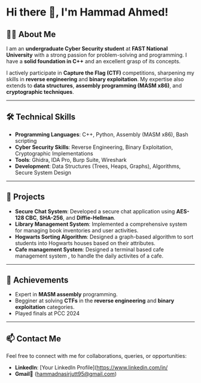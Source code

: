 # Hi there 👋, I'm Hammad Ahmed!

## 👨‍💻 About Me
I am an **undergraduate Cyber Security student** at **FAST National University** with a strong passion for problem-solving and programming. I have a **solid foundation in C++** and an excellent grasp of its concepts.  

I actively participate in **Capture the Flag (CTF)** competitions, sharpening my skills in **reverse engineering** and **binary exploitation**. My expertise also extends to **data structures**, **assembly programming (MASM x86)**, and **cryptographic techniques**.  

---

## 🛠️ Technical Skills
- **Programming Languages**: C++, Python, Assembly (MASM x86), Bash scripting
- **Cyber Security Skills**: Reverse Engineering, Binary Exploitation, Cryptographic Implementations
- **Tools**: Ghidra, IDA Pro, Burp Suite, Wireshark
- **Development**: Data Structures (Trees, Heaps, Graphs), Algorithms, Secure System Design

---

## 🚀 Projects
- **Secure Chat System**: Developed a secure chat application using **AES-128 CBC**, **SHA-256**, and **Diffie-Hellman**.
- **Library Management System**: Implemented a comprehensive system for managing book inventories and user activities.
- **Hogwarts Sorting Algorithm**: Designed a graph-based algorithm to sort students into Hogwarts houses based on their attributes.
- **Cafe management System**: Designed a terminal based cafe management system , to handle the daily activites of a cafe.
---

## 🌟 Achievements
- Expert in **MASM assembly** programming.
- Begginer at solving **CTFs** in the **reverse engineering** and **binary exploitation** categories.
- Played finals at PCC 2024
---

## 📫 Contact Me
Feel free to connect with me for collaborations, queries, or opportunities:
- **LinkedIn**: [Your LinkedIn Profile](https://www.linkedin.com/in/
- **Gmail**📧 (hammadnasirjutt95@gmail.com)

<!---
Geek955/Geek955 is a ✨ special ✨ repository because its `README.md` (this file) appears on your GitHub profile.
You can click the Preview link to take a look at your changes.
--->
